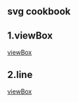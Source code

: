 ## svg cookbook

1.viewBox
----------
[viewBox](https://github.com/kallsave/svg-cookbook/tree/master/01.viewBox)

2.line
----------
[viewBox](https://github.com/kallsave/svg-cookbook/tree/master/02.line)